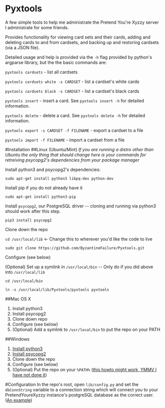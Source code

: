 Pyxtools
=======================

A few simple tools to help me administrate the Pretend You're Xyzzy server I administrate for some friends.

Provides functionality for viewing card sets and their cards, adding and deleting cards to and from cardsets, and backing up and restoring cardsets (via a JSON file).

Detailed usage and help is provided via the `-h` flag provided by python's argparse library, but the the basic commands are:

`pyxtools cardsets` - list all cardsets

`pyxtools cardsets white -s CARDSET` - list a cardset's white cards

`pyxtools cardsets black -s CARDSET` - list a cardset's black cards

`pyxtools insert` - insert a card.  See `pyxtools insert -h` for detailed information. 

`pyxtools delete` - delete a card.  See `pyxtools delete -h` for detailed information.

`pyxtools export -s CARDSET -f FILENAME` - export a cardset to a file

`pyxtools import -f FILENAME` - import a cardset from a file

#Installation
##Linux (Ubuntu/Mint)
_If you are running a distro other than Ubuntu the only thing that should change here is your commands for retreiving psycopg2's dependencies from your package manager_


Install python3 and psycopg2's dependencies:

`sudo apt-get install python3 libpq-dev python-dev`

Install pip if you do not already have it

`sudo apt-get install python3-pip`

Install `psycopg2`, our PostgreSQL driver -- cloning and running via python3 should work after this step.

`pip3 install psycopg2`

Clone down the repo 

`cd /usr/local/lib` <- Change this to wherever you'd like the code to live

`sudo git clone https://github.com/ByzantineFailure/Pyxtools.git`

Configure (see below)

(Optional) Set up a symlink in `/usr/local/bin` -- Only do if you did above into `/usr/local/lib`

`cd /usr/local/bin`

`ln -s /usr/local/lib/Pyxtools/pyxtools pyxtools`

##Mac OS X
1.  Install python3
2.  Install psycopg2
3.  Clone down repo
4.  Configure (see below)
5.  (Optional) Add a symlink to `/usr/local/bin` to put the repo on your PATH

##Windows
1.  [Install python3](https://www.python.org/downloads/windows/)
2.  [Install psycopg2](http://www.stickpeople.com/projects/python/win-psycopg/)
3.  Clone down the repo
4.  Configure (see below)
5.  (Optional) Put the repo on your `%PATH%` ([this howto might work, YMMV I have not done it](http://www.windows-commandline.com/set-path-command-line/))
  
#Configuration
In the repo's root, open `lib/config.py` and set the `dbConnString` variable to a connection string which will connect you to your PretendYoureXyzzy instance's postgreSQL database as the correct user.  ([An example](https://wiki.postgresql.org/wiki/Using_psycopg2_with_PostgreSQL#Connect_to_Postgres))
